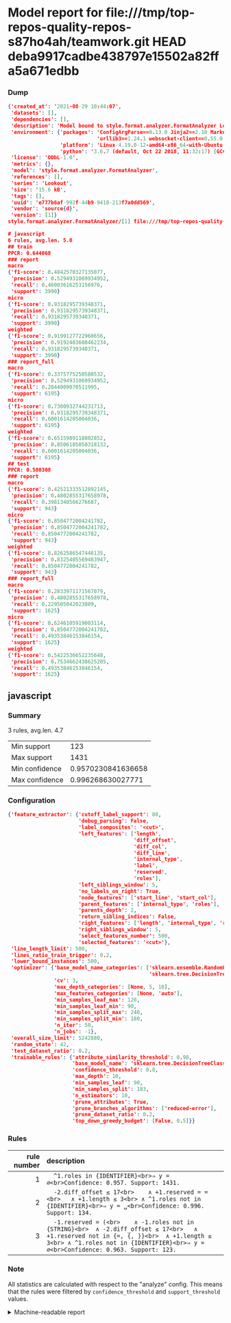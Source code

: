 # Model report for file:///tmp/top-repos-quality-repos-s87ho4ah/teamwork.git HEAD deba9917cadbe438797e15502a82ffa5a671edbb

### Dump

```json
{'created_at': '2021-08-29 10:44:07',
 'datasets': [],
 'dependencies': [],
 'description': 'Model bound to style.format.analyzer.FormatAnalyzer Lookout analyzer.',
 'environment': {'packages': 'ConfigArgParse==0.13.0 Jinja2==2.10 MarkupSafe==1.1.1 PyStemmer==1.3.0 PyYAML==5.1 Pympler==0.5 SQLAlchemy==1.2.10 SQLAlchemy-Utils==0.33.3 asdf==2.3.2 bblfsh==2.12.7 boto==2.49.0 boto3==1.9.130 botocore==1.12.130 cachetools==2.0.1 certifi==2019.3.9 chardet==3.0.4 clint==0.5.1 docker==3.7.0 docker-pycreds==0.4.0 dulwich==0.19.11 grpcio==1.19.0 grpcio-tools==1.19.0 humanfriendly==4.16.1 humanize==0.5.1 idna==2.8 jmespath==0.9.4 jsonschema==2.6.0 lookout-sdk==0.4.1 lookout-sdk-ml==0.19.0 lookout-style==0.2.0 lz4==2.1.6 modelforge==0.12.1 numpy==1.16.2 packaging==19.0 pandas==0.22.0 pip==19.0.3 protobuf==3.7.0 psycopg2-binary==2.7.5 pygtrie==2.3 pyparsing==2.3.1 python-dateutil==2.8.0 python-igraph==0.7.1.post6 pytz==2019.1 requests==2.21.0 requirements-parser==0.2.0 scikit-learn==0.20.1 scikit-optimize==0.5.2 scipy==1.2.1 semantic-version==2.6.0 setuptools==40.8.0 six==1.12.0 smart-open==1.8.1 sourced-ml==0.8.2 spdx==2.5.0 stringcase==1.2.0 tabulate==0.8.2 tqdm==4.31.1 '
                             'urllib3==1.24.1 websocket-client==0.55.0 xxhash==1.3.0',
                 'platform': 'Linux-4.19.0-12-amd64-x86_64-with-Ubuntu-18.04-bionic',
                 'python': '3.6.7 (default, Oct 22 2018, 11:32:17) [GCC 8.2.0]'},
 'license': 'ODbL-1.0',
 'metrics': {},
 'model': 'style.format.analyzer.FormatAnalyzer',
 'references': [],
 'series': 'Lookout',
 'size': '15.6 kB',
 'tags': [],
 'uuid': 'e777b6af-992f-44b9-9418-213f7a0dd569',
 'vendor': 'source{d}',
 'version': [1]}
style.format.analyzer.FormatAnalyzer/[1] file:///tmp/top-repos-quality-repos-s87ho4ah/teamwork.git deba9917cadbe438797e15502a82ffa5a671edbb

# javascript
6 rules, avg.len. 5.0
## train
PPCR: 0.644068
### report
macro
{'f1-score': 0.4842570327135077,
 'precision': 0.5294931069934952,
 'recall': 0.46003616253156976,
 'support': 3990}
micro
{'f1-score': 0.9318295739348371,
 'precision': 0.9318295739348371,
 'recall': 0.9318295739348371,
 'support': 3990}
weighted
{'f1-score': 0.9199127722960656,
 'precision': 0.9192483608462234,
 'recall': 0.9318295739348371,
 'support': 3990}
### report_full
macro
{'f1-score': 0.3375775250588532,
 'precision': 0.5294931069934952,
 'recall': 0.2844009070511995,
 'support': 6195}
micro
{'f1-score': 0.7300932744231713,
 'precision': 0.9318295739348371,
 'recall': 0.6001614205004036,
 'support': 6195}
weighted
{'f1-score': 0.6515989118802852,
 'precision': 0.8506105050318132,
 'recall': 0.6001614205004036,
 'support': 6195}
## test
PPCR: 0.580308
### report
macro
{'f1-score': 0.42521333512892145,
 'precision': 0.4802855317658978,
 'recall': 0.3981348566276687,
 'support': 943}
micro
{'f1-score': 0.8504772004241782,
 'precision': 0.8504772004241782,
 'recall': 0.8504772004241782,
 'support': 943}
weighted
{'f1-score': 0.8262586547446135,
 'precision': 0.8325405569483947,
 'recall': 0.8504772004241782,
 'support': 943}
### report_full
macro
{'f1-score': 0.2833971171567079,
 'precision': 0.4802855317658978,
 'recall': 0.229505042023809,
 'support': 1625}
micro
{'f1-score': 0.6246105919003114,
 'precision': 0.8504772004241782,
 'recall': 0.49353846153846154,
 'support': 1625}
weighted
{'f1-score': 0.5422536652235648,
 'precision': 0.7534662438625205,
 'recall': 0.49353846153846154,
 'support': 1625}
```

## javascript
### Summary
3 rules, avg.len. 4.7

| | |
|-|-|
|Min support|123|
|Max support|1431|
|Min confidence|0.9570230841636658|
|Max confidence|0.996268630027771|

### Configuration

```json
{'feature_extractor': {'cutoff_label_support': 80,
                       'debug_parsing': False,
                       'label_composites': '<cut>',
                       'left_features': ['length',
                                         'diff_offset',
                                         'diff_col',
                                         'diff_line',
                                         'internal_type',
                                         'label',
                                         'reserved',
                                         'roles'],
                       'left_siblings_window': 5,
                       'no_labels_on_right': True,
                       'node_features': ['start_line', 'start_col'],
                       'parent_features': ['internal_type', 'roles'],
                       'parents_depth': 2,
                       'return_sibling_indices': False,
                       'right_features': ['length', 'internal_type', 'reserved', 'roles'],
                       'right_siblings_window': 5,
                       'select_features_number': 500,
                       'selected_features': '<cut>'},
 'line_length_limit': 500,
 'lines_ratio_train_trigger': 0.2,
 'lower_bound_instances': 500,
 'optimizer': {'base_model_name_categories': ['sklearn.ensemble.RandomForestClassifier',
                                              'sklearn.tree.DecisionTreeClassifier'],
               'cv': 3,
               'max_depth_categories': [None, 5, 10],
               'max_features_categories': [None, 'auto'],
               'min_samples_leaf_max': 120,
               'min_samples_leaf_min': 90,
               'min_samples_split_max': 240,
               'min_samples_split_min': 180,
               'n_iter': 50,
               'n_jobs': -1},
 'overall_size_limit': 5242880,
 'random_state': 42,
 'test_dataset_ratio': 0.2,
 'trainable_rules': {'attribute_similarity_threshold': 0.98,
                     'base_model_name': 'sklearn.tree.DecisionTreeClassifier',
                     'confidence_threshold': 0.8,
                     'max_depth': 10,
                     'min_samples_leaf': 90,
                     'min_samples_split': 183,
                     'n_estimators': 10,
                     'prune_attributes': True,
                     'prune_branches_algorithms': ['reduced-error'],
                     'prune_dataset_ratio': 0.2,
                     'top_down_greedy_budget': [False, 0.5]}}
```

### Rules

| rule number | description |
|----:|:-----|
| 1 | `  ^1.roles in {IDENTIFIER}<br>⇒ y = ∅<br>Confidence: 0.957. Support: 1431.` |
| 2 | `  -2.diff_offset ≤ 17<br>	∧ +1.reserved = =<br>	∧ +1.length ≤ 3<br>	∧ ^1.roles not in {IDENTIFIER}<br>⇒ y = ␣<br>Confidence: 0.996. Support: 134.` |
| 3 | `  -1.reserved = (<br>	∧ -1.roles not in {STRING}<br>	∧ -2.diff_offset ≤ 17<br>	∧ +1.reserved not in {=, {, }}<br>	∧ +1.length ≤ 3<br>	∧ ^1.roles not in {IDENTIFIER}<br>⇒ y = ∅<br>Confidence: 0.963. Support: 123.` |

### Note
All statistics are calculated with respect to the "analyze" config. This means that the rules were filtered by
`confidence_threshold` and `support_threshold` values.

<details>
    <summary>Machine-readable report</summary>
```json
{"javascript": {"avg_rule_len": 4.666666666666667, "max_conf": 0.996268630027771, "max_support": 1431, "min_conf": 0.9570230841636658, "min_support": 123, "num_rules": 3}}
```
</details>
